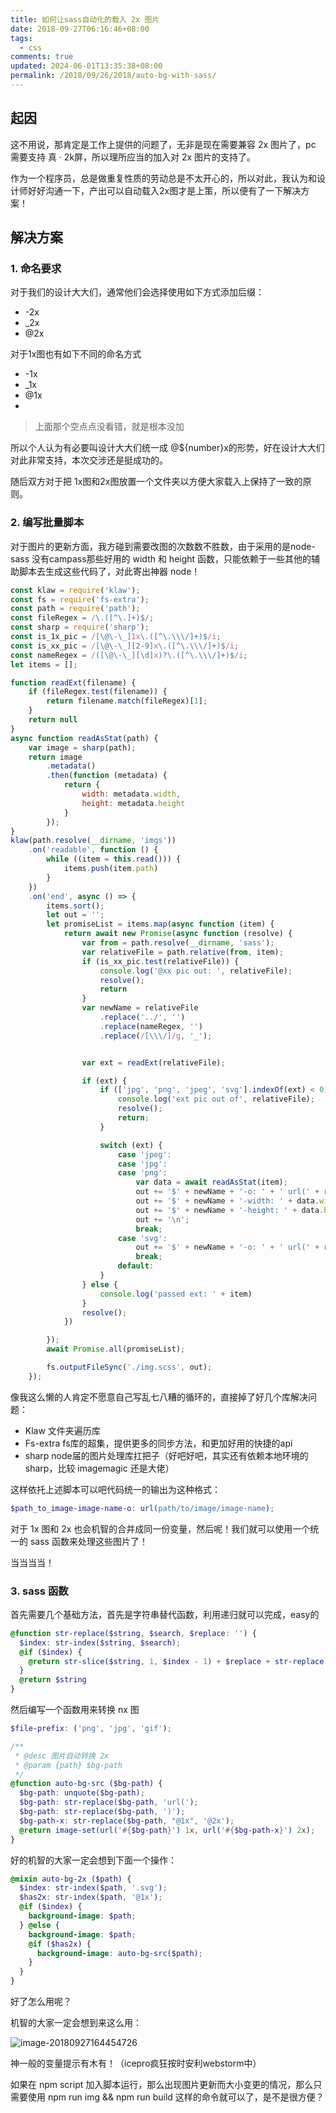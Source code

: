 ```yaml
---
title: 如何让sass自动化的载入 2x 图片
date: 2018-09-27T06:16:46+08:00
tags:
  - css
comments: true
updated: 2024-06-01T13:35:38+08:00
permalink: /2018/09/26/2018/auto-bg-with-sass/
---
```




## 起因



这不用说，那肯定是工作上提供的问题了，无非是现在需要兼容 2x 图片了，pc 需要支持 真 · 2k屏，所以理所应当的加入对 2x 图片的支持了。



作为一个程序员，总是做重复性质的劳动总是不太开心的，所以对此，我认为和设计师好好沟通一下，产出可以自动载入2x图才是上策，所以便有了一下解决方案！



<!-- more -->

## 解决方案



### 1. 命名要求



对于我们的设计大大们，通常他们会选择使用如下方式添加后缀：



- -2x
- _2x
- @2x



对于1x图也有如下不同的命名方式



- -1x
- _1x
- @1x
- 



> 上面那个空点点没看错，就是根本没加



所以个人认为有必要叫设计大大们统一成 @${number}x的形势，好在设计大大们对此非常支持，本次交涉还是挺成功的。



随后双方对于把 1x图和2x图放置一个文件夹以方便大家载入上保持了一致的原则。



### 2. 编写批量脚本



对于图片的更新方面，我方碰到需要改图的次数数不胜数，由于采用的是node-sass 没有campass那些好用的 width 和 height 函数，只能依赖于一些其他的辅助脚本去生成这些代码了，对此寄出神器 node！



```js
const klaw = require('klaw');
const fs = require('fs-extra');
const path = require('path');
const fileRegex = /\.([^\.]+)$/;
const sharp = require('sharp');
const is_1x_pic = /[\@\-\_]1x\.([^\.\\\/]+)$/i;
const is_xx_pic = /[\@\-\_][2-9]x\.([^\.\\\/]+)$/i;
const nameRegex = /([\@\-\_][\d]x)?\.([^\.\\\/]+)$/i;
let items = [];

function readExt(filename) {
    if (fileRegex.test(filename)) {
        return filename.match(fileRegex)[1];
    }
    return null
}
async function readAsStat(path) {
    var image = sharp(path);
    return image
        .metadata()
        .then(function (metadata) {
            return {
                width: metadata.width,
                height: metadata.height
            }
        });
}
klaw(path.resolve(__dirname, 'imgs'))
    .on('readable', function () {
        while ((item = this.read())) {
            items.push(item.path)
        }
    })
    .on('end', async () => {
        items.sort();
        let out = '';
        let promiseList = items.map(async function (item) {
            return await new Promise(async function (resolve) {
                var from = path.resolve(__dirname, 'sass');
                var relativeFile = path.relative(from, item);
                if (is_xx_pic.test(relativeFile)) {
                    console.log('@xx pic out: ', relativeFile);
                    resolve();
                    return
                }
                var newName = relativeFile
                    .replace('../', '')
                    .replace(nameRegex, '')
                    .replace(/[\\\/]/g, '_');


                var ext = readExt(relativeFile);

                if (ext) {
                    if (['jpg', 'png', 'jpeg', 'svg'].indexOf(ext) < 0) {
                        console.log('ext pic out of', relativeFile);
                        resolve();
                        return;
                    }

                    switch (ext) {
                        case 'jpeg':
                        case 'jpg':
                        case 'png':
                            var data = await readAsStat(item);
                            out += '$' + newName + '-o: ' + ' url(' + relativeFile + ');\n';
                            out += '$' + newName + '-width: ' + data.width + 'px;\n'
                            out += '$' + newName + '-height: ' + data.height + 'px;\n'
                            out += '\n';
                            break;
                        case 'svg':
                            out += '$' + newName + '-o: ' + ' url(' + relativeFile + ');\n';
                            break;
                        default:
                    }
                } else {
                    console.log('passed ext: ' + item)
                }
                resolve();
            })

        });
        await Promise.all(promiseList);

        fs.outputFileSync('./img.scss', out);
    });
```



像我这么懒的人肯定不愿意自己写乱七八糟的循环的，直接掉了好几个库解决问题：



- Klaw 文件夹遍历库
- Fs-extra fs库的超集，提供更多的同步方法，和更加好用的快捷的api
- sharp node届的图片处理库扛把子（好吧好吧，其实还有依赖本地环境的 sharp，比较 imagemagic 还是大佬）



这样依托上述脚本可以吧代码统一的输出为这种格式：



```scss
$path_to_image-image-name-o: url(path/to/image/image-name);
```



对于 1x 图和 2x 也会机智的合并成同一份变量，然后呢！我们就可以使用一个统一的 sass 函数来处理这些图片了！



当当当当！



### 3. sass 函数

首先需要几个基础方法，首先是字符串替代函数，利用递归就可以完成，easy的



```scss
@function str-replace($string, $search, $replace: '') {
  $index: str-index($string, $search);
  @if ($index) {
    @return str-slice($string, 1, $index - 1) + $replace + str-replace(str-slice($string, $index + str-length($search)), $search, $replace);
  }
  @return $string
}
```



然后编写一个函数用来转换 nx 图

```scss
$file-prefix: ('png', 'jpg', 'gif');

/**
 * @desc 图片自动转换 2x
 * @param {path} $bg-path
 */
@function auto-bg-src ($bg-path) {
  $bg-path: unquote($bg-path);
  $bg-path: str-replace($bg-path, 'url(');
  $bg-path: str-replace($bg-path, ')');
  $bg-path-x: str-replace($bg-path, "@1x", '@2x');
  @return image-set(url('#{$bg-path}') 1x, url('#{$bg-path-x}') 2x);
}
```



好的机智的大家一定会想到下面一个操作：

```scss
@mixin auto-bg-2x ($path) {
  $index: str-index($path, '.svg');
  $has2x: str-index($path, '@1x');
  @if ($index) {
    background-image: $path;
  } @else {
    background-image: $path;
    @if ($has2x) {
      background-image: auto-bg-src($path);
    }
  }
}
```



好了怎么用呢？



机智的大家一定会想到来这么用：



![image-20180927164454726](https://cdn.iceprosurface.com/upload/md/2018-09-27-084455.png)



神一般的变量提示有木有！（icepro疯狂按时安利webstorm中）



如果在 npm script 加入脚本运行，那么出现图片更新而大小变更的情况，那么只需要使用 npm run img && npm run build 这样的命令就可以了，是不是很方便？